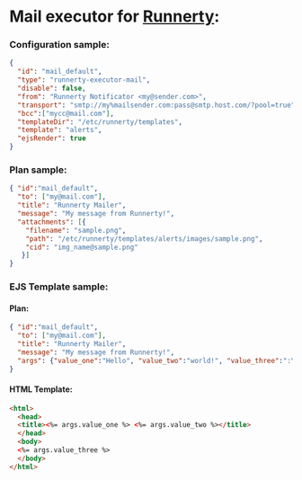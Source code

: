 # Mail executor for [Runnerty]:

### Configuration sample:
```json
{
  "id": "mail_default",
  "type": "runnerty-executor-mail",
  "disable": false,
  "from": "Runnerty Notificator <my@sender.com>",
  "transport": "smtp://my%mailsender.com:pass@smtp.host.com/?pool=true",
  "bcc":["mycc@mail.com"],
  "templateDir": "/etc/runnerty/templates",
  "template": "alerts",
  "ejsRender": true
}
```

### Plan sample:
```json
{ "id":"mail_default",  
  "to": ["my@mail.com"],
  "title": "Runnerty Mailer",
  "message": "My message from Runnerty!",
  "attachments": [{
    "filename": "sample.png",
    "path": "/etc/runnerty/templates/alerts/images/sample.png",
    "cid": "img_name@sample.png"
   }]
}
```

### EJS Template sample:
#### Plan:
```json
{ "id":"mail_default",  
  "to": ["my@mail.com"],
  "title": "Runnerty Mailer",
  "message": "My message from Runnerty!",
  "args": {"value_one":"Hello", "value_two":"world!", "value_three":":YYYY"}
}
```
#### HTML Template:
```html
<html>
  <head>
  <title><%= args.value_one %> <%= args.value_two %></title>
  </head>
  <body>
  <%= args.value_three %>
  </body>
</html>
```

[Runnerty]: http://www.runnerty.io
